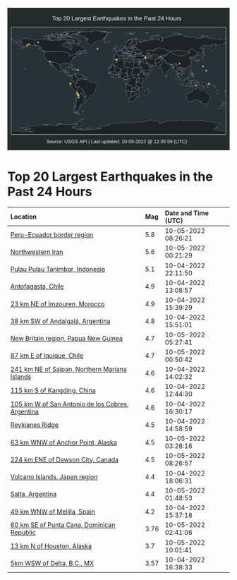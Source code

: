 ![Map](./map.png)

# Top 20 Largest Earthquakes in the Past 24 Hours

| Location | Mag | Date and Time (UTC) |
|:---|:---|:---|
| [Peru-Ecuador border region](https://earthquake.usgs.gov/earthquakes/eventpage/us6000ir0b) | 5.8 | 10-05-2022 08:26:21 |
| [Northwestern Iran](https://earthquake.usgs.gov/earthquakes/eventpage/us6000iqx6) | 5.6 | 10-05-2022 00:21:29 |
| [Pulau Pulau Tanimbar, Indonesia](https://earthquake.usgs.gov/earthquakes/eventpage/us6000iqvx) | 5.1 | 10-04-2022 22:11:50 |
| [Antofagasta, Chile](https://earthquake.usgs.gov/earthquakes/eventpage/us6000iqpf) | 4.9 | 10-04-2022 13:08:57 |
| [23 km NE of Imzouren, Morocco](https://earthquake.usgs.gov/earthquakes/eventpage/us6000iqqa) | 4.9 | 10-04-2022 15:39:29 |
| [38 km SW of Andalgalá, Argentina](https://earthquake.usgs.gov/earthquakes/eventpage/us6000iqqe) | 4.8 | 10-04-2022 15:51:01 |
| [New Britain region, Papua New Guinea](https://earthquake.usgs.gov/earthquakes/eventpage/us6000iqzf) | 4.7 | 10-05-2022 05:27:41 |
| [87 km E of Iquique, Chile](https://earthquake.usgs.gov/earthquakes/eventpage/us6000iqx9) | 4.7 | 10-05-2022 00:50:42 |
| [241 km NE of Saipan, Northern Mariana Islands](https://earthquake.usgs.gov/earthquakes/eventpage/us6000iqpw) | 4.6 | 10-04-2022 14:02:32 |
| [115 km S of Kangding, China](https://earthquake.usgs.gov/earthquakes/eventpage/us6000iqpa) | 4.6 | 10-04-2022 12:44:30 |
| [105 km W of San Antonio de los Cobres, Argentina](https://earthquake.usgs.gov/earthquakes/eventpage/us6000iqqs) | 4.6 | 10-04-2022 16:30:17 |
| [Reykjanes Ridge](https://earthquake.usgs.gov/earthquakes/eventpage/us6000iqq4) | 4.5 | 10-04-2022 14:58:59 |
| [63 km WNW of Anchor Point, Alaska](https://earthquake.usgs.gov/earthquakes/eventpage/ak022crtctc4) | 4.5 | 10-05-2022 03:28:16 |
| [224 km ENE of Dawson City, Canada](https://earthquake.usgs.gov/earthquakes/eventpage/us6000ir0a) | 4.5 | 10-05-2022 08:26:57 |
| [Volcano Islands, Japan region](https://earthquake.usgs.gov/earthquakes/eventpage/us6000iqu0) | 4.4 | 10-04-2022 18:06:31 |
| [Salta, Argentina](https://earthquake.usgs.gov/earthquakes/eventpage/us6000iqxh) | 4.4 | 10-05-2022 01:48:53 |
| [49 km WNW of Melilla, Spain](https://earthquake.usgs.gov/earthquakes/eventpage/us6000iqq9) | 4.2 | 10-04-2022 15:37:18 |
| [60 km SE of Punta Cana, Dominican Republic](https://earthquake.usgs.gov/earthquakes/eventpage/pr2022278000) | 3.76 | 10-05-2022 02:41:06 |
| [13 km N of Houston, Alaska](https://earthquake.usgs.gov/earthquakes/eventpage/ak022crxd45r) | 3.7 | 10-05-2022 10:01:41 |
| [5km WSW of Delta, B.C., MX](https://earthquake.usgs.gov/earthquakes/eventpage/ci40355512) | 3.57 | 10-04-2022 16:38:33 |
